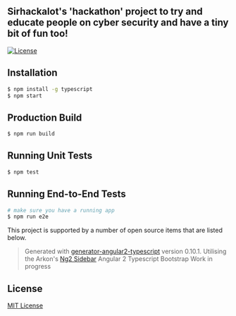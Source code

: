 ## Sirhackalot's 'hackathon' project to try and educate people on cyber security and have a tiny bit of fun too!


[![License](https://img.shields.io/badge/license-MIT-blue.svg)](http://opensource.org/licenses/MIT)

## Installation

```bash
$ npm install -g typescript
$ npm start
```

## Production Build
```bash
$ npm run build
```

## Running Unit Tests
```bash
$ npm test
```

## Running End-to-End Tests
```bash
# make sure you have a running app
$ npm run e2e
```

This project is supported by a number of open source items that are listed below.

> Generated with [generator-angular2-typescript](https://github.com/shibbir/generator-angular2-typescript) version 0.10.1.
> Utilising the Arkon's [Ng2 Sidebar](https://github.com/arkon/ng2-sidebar)
> Angular 2
> Typescript
> Bootstrap
> Work in progress


## License
<a href="https://opensource.org/licenses/MIT">MIT License</a>
